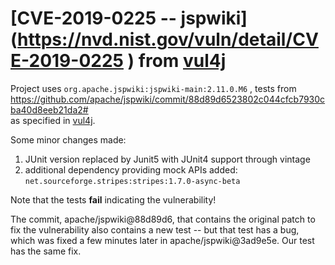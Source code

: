 # [CVE-2019-0225 -- jspwiki] (https://nvd.nist.gov/vuln/detail/CVE-2019-0225 )  from [vul4j](https://github.com/tuhh-softsec/vul4j)


Project uses `org.apache.jspwiki:jspwiki-main:2.11.0.M6` , tests from https://github.com/apache/jspwiki/commit/88d89d6523802c044cfcb7930cba40d8eeb21da2#  
as specified in [vul4j](https://github.com/tuhh-softsec/vul4j).

Some minor changes made: 
1. JUnit version replaced by Junit5 with JUnit4 support through vintage
2. additional dependency providing mock APIs added: `net.sourceforge.stripes:stripes:1.7.0-async-beta`

Note that the tests __fail__ indicating the vulnerability!

The commit, apache/jspwiki@88d89d6, that contains the original patch to fix the vulnerability also contains a new test -- but that test has a bug, which
was fixed a few minutes later in apache/jspwiki@3ad9e5e. Our test has the same fix.
